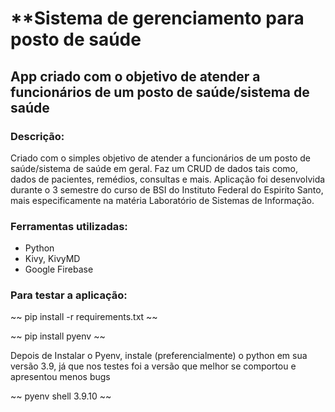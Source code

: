 # **Sistema de gerenciamento para posto de saúde
## App criado com o objetivo de atender a funcionários de um posto de saúde/sistema de saúde

### Descrição:
Criado com o simples objetivo de atender a funcionários de um posto de saúde/sistema de saúde em geral. Faz um CRUD de dados tais como, dados de pacientes, remédios, consultas e mais. Aplicação foi desenvolvida durante o 3 semestre do curso de BSI do Instituto Federal do Espiríto Santo, mais especificamente na matéria Laboratório de Sistemas de Informação.

### Ferramentas utilizadas: 
- Python
- Kivy, KivyMD
- Google Firebase

### Para testar a aplicação:

~~
pip install -r requirements.txt
~~

~~ 
pip install pyenv
~~ 

Depois de Instalar o Pyenv, instale (preferencialmente) o python em sua versão 3.9, já que nos testes foi a versão que melhor se comportou e apresentou menos bugs   

~~
pyenv shell 3.9.10 
~~

